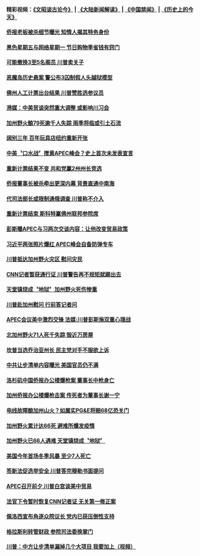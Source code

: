 #### 精彩视频：[《文昭谈古论今》](https://github.com/gfw-breaker/wenzhao/blob/master/README.md?t=11191832) | [《大陆新闻解读》](https://github.com/gfw-breaker/ntdtv-comedy/blob/master/README.md?t=11191832) | [《中国禁闻》](https://github.com/gfw-breaker/ntdtv-news/blob/master/README.md?t=11191832) | [《历史上的今天》](https://github.com/gfw-breaker/today-in-history/blob/master/README.md?t=11191832) 

#### [侨报老板被杀细节曝光  知情人揭其特务身份](../pages/news203/a1399910.md?t=11191832) 

#### [黑色星期五与网络星期一 节日购物季省钱有窍门](../pages/news203/a1399917.md?t=11191832) 

#### [可能撤换3至5名阁员 川普卖关子](../pages/news203/a1399883.md?t=11191832) 

#### [恶魔岛历史悬案 警公布3囚制假人头越狱模型](../pages/news203/a1399887.md?t=11191832) 

#### [佛州人工计票出台结果 川普赞胜选参议员](../pages/news203/a1399905.md?t=11191832) 

#### [港媒：中美贸谈突然重大调整 或影响川习会](../pages/news203/a1399884.md?t=11191832) 

#### [加州野火酿79死逾千人失踪 雨季将临或引土石流](../pages/news203/a1399799.md?t=11191832) 

#### [阔别三年 百年玩具店纽约重新开张](../pages/news203/a1399847.md?t=11191832) 

#### [中美〝口水战〞搅黄APEC峰会？史上首次未发表宣言](../pages/news203/a1399879.md?t=11191832) 

#### [重新计票结果不变 共和党赢2州州长竞选](../pages/news203/a1399851.md?t=11191832) 

#### [侨报董事长被杀牵出更深内幕 背景直通中南海](../pages/news203/a1399797.md?t=11191832) 

#### [代司法部长或限制通俄调查 川普称不介入](../pages/news203/a1399871.md?t=11191832) 

#### [重新计票结束 斯科特赢佛州联邦参院席](../pages/news203/a1399869.md?t=11191832) 

#### [彭斯曝APEC与习两次交谈内容：让他改变贸易政策](../pages/news203/a1399853.md?t=11191832) 

#### [习近平两张照片爆红  APEC峰会自备防弹专车](../pages/news203/a1399804.md?t=11191832) 

#### [川普抵达加州野火灾区 慰问灾民](../pages/news203/a1399784.md?t=11191832) 

#### [CNN记者暂获通行证 川普警告再不规矩就踢出去](../pages/news203/a1399801.md?t=11191832) 

#### [天堂镇烧成〝地狱〞加州野火死伤惨重](../pages/news203/a1399788.md?t=11191832) 

#### [川普赴加州慰问 行前答记者问](../pages/news203/a1399785.md?t=11191832) 

#### [APEC会议美中激烈交锋  法媒:川普彭斯施双重心理战](../pages/news203/a1399783.md?t=11191832) 

#### [北加州野火71人死千失踪 毁近万房屋](../pages/news203/a1399780.md?t=11191832) 

#### [坎普当选乔治亚州长  民主党对手不服欲上诉](../pages/news203/a1399762.md?t=11191832) 

#### [中共让步清单内容曝光 美国官员仍不满](../pages/news203/a1399741.md?t=11191832) 

#### [洛杉矶中国侨报办公楼爆枪案  董事长中枪身亡](../pages/news203/a1399725.md?t=11191832) 

#### [加州侨报办公楼爆枪击案 传死者为董事长谢一宁](../pages/news203/a1399722.md?t=11191832) 

#### [电线故障酿加州山火？如属实PG&E将赔68亿恐关门](../pages/news203/a1399691.md?t=11191832) 

#### [加州野火累计达66死 避难所爆发疫情](../pages/news203/a1399676.md?t=11191832) 

#### [加州野火已66人遇难 天堂镇烧成〝地狱〞](../pages/news203/a1399657.md?t=11191832) 

#### [美国今年首场冬季风暴 至少7人死亡](../pages/news203/a1399666.md?t=11191832) 

#### [签新法促选举安全 川普答完穆勒书面提问](../pages/news203/a1399663.md?t=11191832) 

#### [APEC召开前夕 川普白宫谈美中贸易](../pages/news203/a1399659.md?t=11191832) 

#### [法官下令暂时恢复CNN记者证 无关第一修正案](../pages/news203/a1399660.md?t=11191832) 

#### [佩洛西宣布角逐众院议长 党内已获压倒性支持](../pages/news203/a1399634.md?t=11191832) 

#### [格拉斯利转管财政 参院司法委换掌门](../pages/news203/a1399654.md?t=11191832) 

#### [川普：中方让步清单漏掉几个大项目 我要加上（视频）](../pages/news203/a1399650.md?t=11191832) 

